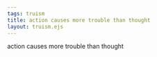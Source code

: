 ```yaml
---
tags: truism
title: action causes more trouble than thought
layout: truism.ejs
---
```


action causes more trouble than thought